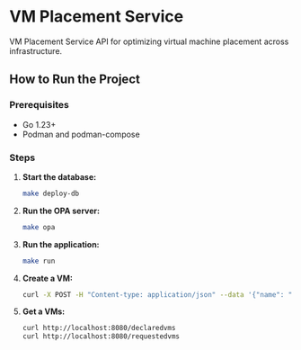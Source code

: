 # VM Placement Service

VM Placement Service API for optimizing virtual machine placement across infrastructure.

## How to Run the Project

### Prerequisites
- Go 1.23+
- Podman and podman-compose

### Steps

1. **Start the database:**
   ```bash
   make deploy-db
   ```

3. **Run the OPA server:**
   ```bash
   make opa
   ```

4. **Run the application:**
   ```bash
   make run
   ```

5. **Create a VM:**
   ```bash
   curl -X POST -H "Content-type: application/json" --data '{"name": "myvm", "env": "PROD", "region": "us-east-1", "ram": 1, "os": "RHEL", "cpu": 2, "role": "public-facing", "tenantid": "PRCR-001"}'  http://localhost:8080/place/vm
   ```

5. **Get a VMs:**
   ```bash
   curl http://localhost:8080/declaredvms
   curl http://localhost:8080/requestedvms
   ```
